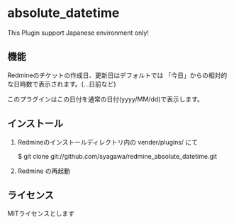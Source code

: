 absolute_datetime
===================


This Plugin support Japanese environment only!

機能
---------------------

Redmineのチケットの作成日、更新日はデフォルトでは
「今日」からの相対的な日時数で表示されます。(...日前など)

このプラグインはこの日付を通常の日付(yyyy/MM/dd)で表示します。

インストール
---------------------

1. Redmineのインストールディレクトリ内の vender/plugins/ にて

   $ git clone git://github.com/syagawa/redmine_absolute_datetime.git

2. Redmine の再起動

ライセンス
---------------------

MITライセンスとします


